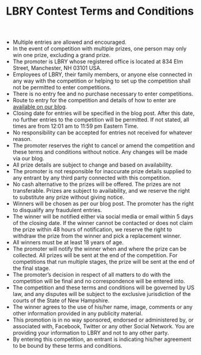 ﻿---
title: LBRY Contest Terms and Conditions
category: other
---

* Multiple entries are allowed and encouraged.
* In the event of competition with multiple prizes, one person may only win one prize, excluding a grand prize.
* The promoter is LBRY whose registered office is located at 834 Elm Street, Manchester, NH 03101 USA.
* Employees of LBRY, their family members, or anyone else connected in any way with the competition or helping to set up the competition shall not be permitted to enter competitions.
* There is no entry fee and no purchase necessary to enter competitions.
* Route to entry for the competition and details of how to enter are [available on our blog](https://lbry.io/news).
* Closing date for entries will be specified in the blog post. After this date, no further entries to the competition will be permitted. If not stated, all times are from 12:01 am to 11:59 pm Eastern Time.
* No responsibility can be accepted for entries not received for whatever reason.
* The promoter reserves the right to cancel or amend the competition and these terms and conditions without notice. Any changes will be made via our blog.
* All prize details are subject to change and based on availability.
* The promoter is not responsible for inaccurate prize details supplied to any entrant by any third party connected with this competition.
* No cash alternative to the prizes will be offered. The prizes are not transferable. Prizes are subject to availability, and we reserve the right to substitute any prize without giving notice.
* Winners will be chosen as per our blog post. The promoter has the right to disqualify any fraudulent entries.
* The winner will be notified either via social media or email within 5 days of the closing date. If the winner cannot be contacted or does not claim the prize within 48 hours of notification, we reserve the right to withdraw the prize from the winner and pick a replacement winner.
* All winners must be at least 18 years of age.
* The promoter will notify the winner when and where the prize can be collected. All prizes will be sent at the end of the competition. For competitions that run multiple stages, the prize will be sent at the end of the final stage.
* The promoter’s decision in respect of all matters to do with the competition will be final and no correspondence will be entered into.
* The competition and these terms and conditions will be governed by US law, and any disputes will be subject to the exclusive jurisdiction of the courts of the State of New Hampshire.
* The winner agrees to the use of his/her name, image, comments or any other information provided in any publicity material.
* This promotion is in no way sponsored, endorsed or administered by, or associated with, Facebook, Twitter or any other Social Network. You are providing your information to LBRY and not to any other party.
* By entering this competition, an entrant is indicating his/her agreement to be bound by these terms and conditions.
